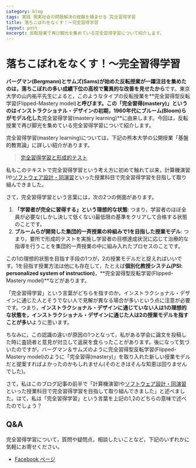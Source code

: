 ```yaml
---
category: blog
tags: 実践 現実社会の問題解決の経験を積ませる 完全習得学習
title: 落ちこぼれをなくす！〜完全習得学習
layout: post
excerpt: 反転授業で再び脚光を集めている完全習得学習について紹介します。
---
```

# 落ちこぼれをなくす！〜完全習得学習

**バーグマン(Bergmann)とサムズ(Sams)が始めた反転授業が一躍注目を集めたのは，落ちこぼれの多い成績下位の高校で驚異的な改善を見せたから**です。東京大学の山内祐平先生によると，このようなタイプの反転授業を**完全習得型反転学習(Flipped-Mastery model)**と呼びます。この「完全習得(mastery)」というのはインストラクショナル・デザインの初期，1960年代にブルーム(Bloom)らがモデル化した**完全習得学習(mastery learning)**に由来します。今回は，反転授業で再び脚光を集めている完全習得学習について紹介します。

完全習得学習(mastery learning)については，下記の熊本大学の公開授業「基盤的教育論」に詳しい紹介があります。

> [完全習得学習と形成的テスト](http://www.gsis.kumamoto-u.ac.jp/opencourses/pf/2Block/03/1_text.html)

私もこのテキストで完全習得学習という考え方に初めて触れて以来，計算機演習Iや[ソフトウェア設計・同演習](https://zacky1972.github.io/courses/SoftwareDesign.html)といった授業科目で完全習得学習を目指して取り組んできました。

さて，完全習得学習という言葉には，次の2つの側面があります。

1. **「学習者が完全に習得する」という理想的な状態**: つまり，学習者のほぼ全員が必要な(しかし決して低くない)最低限の基準をクリアして合格する状態のことです。
2. **ブルームらが開発した集団的一斉授業の枠組みで1を目指した授業モデル**: つまり，要所で形成的テストを実施し学習者の目標達成状況に応じて治療的な指導を行うことを集団的一斉授業の中に組み入れたプロセスのことです。

この1の理想的状態を目指す手段の1つが，2の授業モデルだと捉えればいいです。1を目指す授業方法は他にも存在して，たとえば**個別化教授システム(PSI: personalized system of instruction)**，**完全習得型反転学習(Flipped-Mastery model)**などがあります。

「完全習得学習」という言葉がどちらを指すのか，インストラクショナル・デザインに通じた人とそうでない人で見解が異なる場合が多いという点に注意が必要です。つまり，**インストラクショナル・デザインに通じていない人は1の理想的な状態を，インストラクショナル・デザインに通じた人は2の授業モデルを指すことが多い**ように思います。

ちなみに，この認識の違いが原因の1つとなって，私がある学会に論文を投稿した時に査読者と意見が対立して返戻を食らったことがあります。後になって気づいたのですが，バーグマン＆サムズのように完全習得型反転学習(Flipped-Mastery model)のように「完全習得(mastery)」を取り入れた新しい授業モデルだと提案すればよかったのかもしれません(そのときはそんな知恵は回りませんでした)。

さて，私はこのブログ記事の前半で「計算機演習Iや[ソフトウェア設計・同演習](https://zacky1972.github.io/courses/SoftwareDesign.html)といった授業科目で完全習得学習を目指して取り組んできました」と述べました。はて，私は「完全習得学習」という言葉を上記の1,2のどちらの意味で述べたのでしょう？

## Q&A

完全習得学習について，質問や疑問点，相談したいことなど，下記のいずれかに気軽にお寄せください。

* [Facebook ページ](https://www.facebook.com/zacky1972lab/posts/560021464140164)
